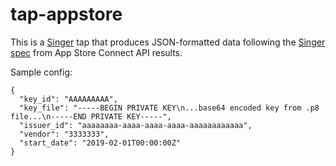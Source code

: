 # tap-appstore

This is a [Singer](https://singer.io) tap that produces JSON-formatted 
data following the [Singer spec](https://github.com/singer-io/getting-started/blob/master/SPEC.md) 
from App Store Connect API results.

Sample config:
```$json
{
  "key_id": "AAAAAAAAA",
  "key_file": "-----BEGIN PRIVATE KEY\n...base64 encoded key from .p8 file...\n-----END PRIVATE KEY-----",
  "issuer_id": "aaaaaaaa-aaaa-aaaa-aaaa-aaaaaaaaaaaa",
  "vendor": "3333333",
  "start_date": "2019-02-01T00:00:00Z"
}
```
